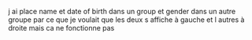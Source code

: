 <sheet>
                    <group>
                        <field name="name"/>
                        <field name="date_of_birth"/>
                    </group>
                    <group>
                        <field name="gender"/>
                    </group>
                </sheet>

j ai place name et date of birth  dans un group et gender dans un autre groupe par ce que je voulait que les deux s affiche à gauche et l autres à droite mais ca ne fonctionne pas